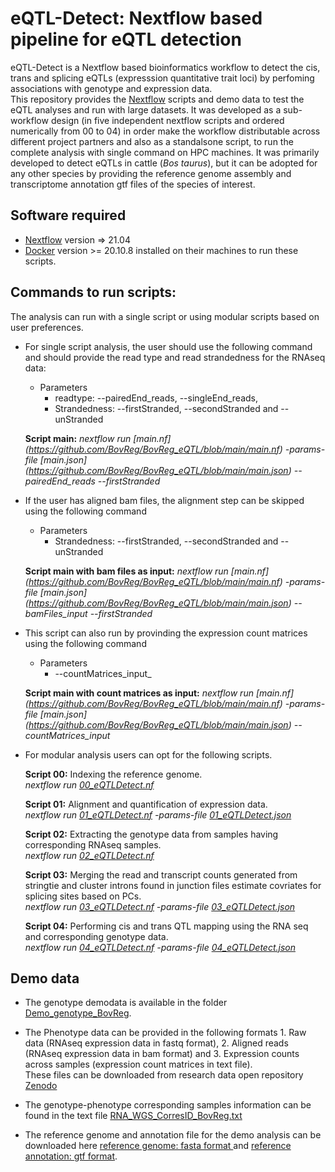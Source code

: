# eQTL-Detect: Nextflow based pipeline for eQTL detection 
eQTL-Detect is a Nextflow based bioinformatics workflow to detect the cis, trans and splicing eQTLs (expresssion quantitative trait loci) by perfoming associations with genotype and expression data.\
This repository provides the [Nextflow](https://www.nextflow.io/) scripts and demo data to test the eQTL analyses and run with large datasets. It was developed as a sub-workflow design (in five independent nextflow scripts and ordered numerically from 00 to 04) in order make the workflow distributable across different project partners and also as a standalsone script, to run the complete analysis with single command on HPC machines. It was primarily developed to detect eQTLs in cattle (_Bos taurus_), but it can be adopted for any other species by providing the reference genome assembly and transcriptome annotation gtf files of the species of interest. 


## Software required
- [Nextflow](https://www.nextflow.io/) version => 21.04 
- [Docker](https://www.docker.com/) version >=  20.10.8 installed on their machines to run these scripts.

  
## Commands to run scripts:

The analysis can run with a single script or using modular scripts based on user preferences.

- For single script analysis, the user should use the following command and should provide the read type and read strandedness for the RNAseq data:

  - Parameters 
    - readtype: --pairedEnd_reads, --singleEnd_reads, 
    - Strandedness: --firstStranded, --secondStranded and --unStranded

   **Script main:** _nextflow run [main.nf] (https://github.com/BovReg/BovReg_eQTL/blob/main/main.nf)
-params-file [main.json] (https://github.com/BovReg/BovReg_eQTL/blob/main/main.json) --pairedEnd_reads --firstStranded_

- If the user has aligned bam files, the alignment step can be skipped using the following command
  - Parameters 
     - Strandedness: --firstStranded, --secondStranded and --unStranded

  **Script main with bam files as input:** _nextflow run [main.nf] (https://github.com/BovReg/BovReg_eQTL/blob/main/main.nf)
-params-file [main.json] (https://github.com/BovReg/BovReg_eQTL/blob/main/main.json) --bamFiles_input --firstStranded_

- This script can also run by provinding the expression count matrices using the following command
   - Parameters 
     - --countMatrices_input_

  **Script main with count matrices as input:** _nextflow run [main.nf] (https://github.com/BovReg/BovReg_eQTL/blob/main/main.nf)
-params-file [main.json] (https://github.com/BovReg/BovReg_eQTL/blob/main/main.json) --countMatrices_input_


- For modular analysis users can opt for the following scripts.

  **Script 00:**  Indexing the reference genome.\
  _nextflow run [00_eQTLDetect.nf](https://github.com/BovReg/BovReg_eQTL/blob/main/00_eQTLDetect.nf)_  

  **Script 01:**  Alignment and quantification of expression data.\
  _nextflow run [01_eQTLDetect.nf](https://github.com/BovReg/BovReg_eQTL/blob/main/01_eQTLDetect.nf) -params-file [01_eQTLDetect.json](https://github.com/BovReg/BovReg_eQTL/blob/main/01_eQTLDetect.json)_  


  **Script 02:**  Extracting the genotype data from samples having corresponding RNAseq samples.\
   _nextflow run [02_eQTLDetect.nf](https://github.com/BovReg/BovReg_eQTL/blob/main/02_eQTLDetect.nf)_  

  **Script 03:**  Merging the read and transcript counts generated from stringtie and cluster introns found in junction files estimate covriates for splicing sites based on PCs.\
   _nextflow run [03_eQTLDetect.nf](https://github.com/BovReg/BovReg_eQTL/blob/main/03_eQTLDetect.nf) -params-file [03_eQTLDetect.json](https://github.com/BovReg/BovReg_eQTL/blob/main/03_eQTLDetect.json)_  

  **Script 04:**  Performing cis and trans QTL mapping using the RNA seq and corresponding genotype data.\
  _nextflow run [04_eQTLDetect.nf](https://github.com/BovReg/BovReg_eQTL/blob/main/04_eQTLDetect.nf) -params-file [04_eQTLDetect.json](https://github.com/BovReg/BovReg_eQTL/blob/main/04_eQTLDetect.json)_  


## Demo data
- The genotype demodata is available in the folder [Demo_genotype_BovReg](https://github.com/BovReg/BovReg_eQTL/tree/main/Demo_genotype_BovReg). 

- The Phenotype data can be provided in the following formats 1. Raw data (RNAseq expression data in fastq format), 2. Aligned reads (RNAseq expression data in bam format)  and 3. Expression counts across samples (expression count matrices in text file).\
These files can be downloaded from research data open repository 
 [Zenodo](https://zenodo.org/record/7949616) 

- The genotype-phenotype corresponding samples information can be found in the text file [RNA_WGS_CorresID_BovReg.txt](https://github.com/BovReg/BovReg_eQTL/blob/main/RNA_WGS_CorresID_BovReg.txt)

- The reference genome and annotation file for the demo analysis can be downloaded here [reference genome: fasta format ](https://ftp.ensembl.org/pub/release-109/fasta/bos_taurus/dna/Bos_taurus.ARS-UCD1.2.dna.toplevel.fa.gz) and [reference annotation: gtf format](https://ftp.ensembl.org/pub/release-109/gtf/bos_taurus/Bos_taurus.ARS-UCD1.2.109.gtf.gz).